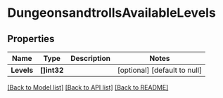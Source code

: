 # DungeonsandtrollsAvailableLevels

## Properties
Name | Type | Description | Notes
------------ | ------------- | ------------- | -------------
**Levels** | **[]int32** |  | [optional] [default to null]

[[Back to Model list]](../README.md#documentation-for-models) [[Back to API list]](../README.md#documentation-for-api-endpoints) [[Back to README]](../README.md)

